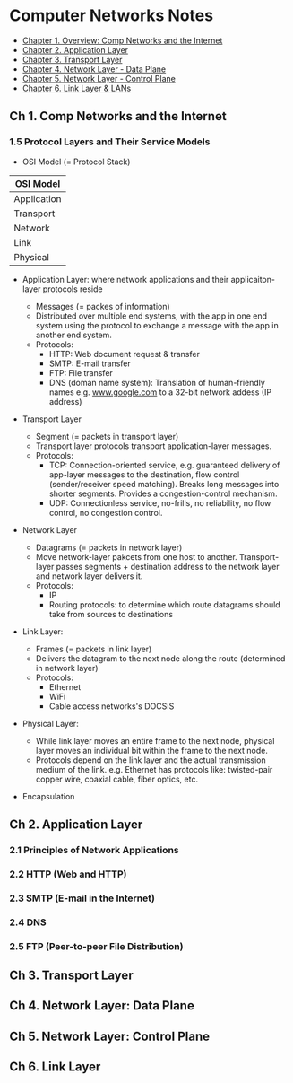 # Computer Networks Notes
* [Chapter 1. Overview: Comp Networks and the Internet](#ch-1-comp-networks-and-the-internet)
* [Chapter 2. Application Layer](#ch-2-application-layer)
* [Chapter 3. Transport Layer](#ch-3-transport-layer)
* [Chapter 4. Network Layer - Data Plane](#ch-4-network-layer-data-plane)
* [Chapter 5. Network Layer - Control Plane](#ch-5-network-layer-control-plane)
* [Chapter 6. Link Layer & LANs](#ch-6-link-layer)

## Ch 1. Comp Networks and the Internet
### 1.5 Protocol Layers and Their Service Models
* OSI Model (= Protocol Stack)

| OSI Model |
| ------------- |
| Application  |
| Transport  |
| Network  |
| Link  |
| Physical  |

* Application Layer: where network applications and their applicaiton-layer protocols reside
  * Messages (= packes of information)
  * Distributed over multiple end systems, with the app in one end system using the protocol to exchange a message with the app in another end system.
  * Protocols:
    * HTTP: Web document request & transfer
    * SMTP: E-mail transfer
    * FTP: File transfer
    * DNS (doman name system): Translation of human-friendly names e.g. www.google.com to a 32-bit network addess (IP address)
* Transport Layer
  * Segment (= packets in transport layer)
  * Transport layer protocols transport application-layer messages.
  * Protocols:
    * TCP: Connection-oriented service, e.g. guaranteed delivery of app-layer messages to the destination, flow control (sender/receiver speed matching). Breaks long messages into shorter segments. Provides a congestion-control mechanism. 
    * UDP: Connectionless service, no-frills, no reliability, no flow control, no congestion control.
* Network Layer
  * Datagrams (= packets in network layer)
  * Move network-layer pakcets from one host to another. Transport-layer passes segments + destination address to the network layer and network layer delivers it.
  * Protocols:
    * IP
    * Routing protocols: to determine which route datagrams should take from sources to destinations
* Link Layer: 
    * Frames (= packets in link layer)
    * Delivers the datagram to the next node along the route (determined in network layer)
    * Protocols:
      * Ethernet
      * WiFi
      * Cable access networks's DOCSIS 
* Physical Layer: 
    * While link layer moves an entire frame to the next node, physical layer moves an individual bit within the frame to the next node.
    * Protocols depend on the link layer and the actual transmission medium of the link. e.g. Ethernet has protocols like: twisted-pair copper wire, coaxial cable, fiber optics, etc.
    
* Encapsulation
## Ch 2. Application Layer
### 2.1 Principles of Network Applications

### 2.2 HTTP (Web and HTTP)

### 2.3 SMTP (E-mail in the Internet)

### 2.4 DNS

### 2.5 FTP (Peer-to-peer File Distribution)

## Ch 3. Transport Layer

## Ch 4. Network Layer: Data Plane

## Ch 5. Network Layer: Control Plane

## Ch 6. Link Layer

